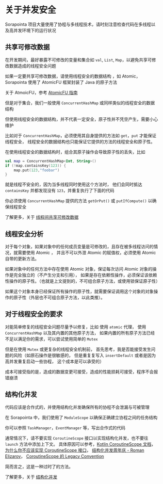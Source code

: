 # 关于并发安全

Sorapointa 项目大量使用了协程与多线程技术，请时刻注意检查代码在多线程以及高并发环境下的运行状况

## 共享可修改数据

在开发期间，最好暴露不可修改的变量和集合如 `val`, `List`, `Map`，以避免共享可修改数据造成的线程安全问题

如果一定要共享可修改数据，请使用线程安全的数据结构 ，如 Atomic，Sorapointa 使用了 AtomicFU 框架封装了 Java 的原子方法

关于 AtmoicFU，参考 [AtomicFU 指南](docs/kotlin-atomicfu.zh-CN.md)

但是对于集合，我们一般使用 `ConcurrentHashMap` 或同样类似的线程安全的数据结构

但使用线程安全的数据结构，并不代表一定安全，原子性并不凭空产生，需要小心维护

比如对于 `ConcurrentHashMap`，必须使用其自身提供的方法如 `get`，`put` 才能保证线程安全，
线程安全的数据结构也只能保证它提供的方法的线程安全和原子性。

在使用线程安全的数据结构时，组合其原子操作会导致原子性的丢失，比如

```kotlin
val map = ConcurrentHashMap<Int, String>()
if (!map.containsKey(123)) {
    map.put(123,"foobar")
}
```

就是线程不安全的，因为当多线程同时使用这个方法时，
他们会同时抵达 `containsKey` 并都发现没有 `123`，并重复执行了下面的代码

你必须使用 `ConcurrentHashMap` 提供的方法 `getOrPut()` 或 `putIfCompute()` 以确保线程安全

了解更多，关于 [线程间共享可修改数据](https://kotlinlang.org/docs/shared-mutable-state-and-concurrency.html)


## 线程安全分析

对于每个对象，如果对象中的任何成员变量是可修改的，且存在被多线程访问的情况，就需要使用 Atomic ，
并且不可以外泄 Atomic 的赋值权，必须使用 Atomic 自带的更新方法。

如果对象中的任何方法中存在使用 Atomic 对象，保证每次访问 Atomic 对象的操作是完全独立的（不产生分支和引用），
如果是存在依赖性操作，必须保证该依赖性操作的原子性。（也就是上文提到的，不可组合原子方法，或使用锁保证原子性）

如果这个对象本身已经保证所有操作的原子性，就需要保证调用这个对象的对象操作的原子性（外层也不可组合原子方法，以此类推）。

## 对于线程安全的要求

对能简单修复的线程安全问题尽量予以修复，比如 使用 `atomic` 代理，
使用 `ConcurrentHashMap` 以及其内置的其他原子方法，
如果内置的所有原子方法已经不足以满足你的需求，可以尝试使用简单的 `Mutex`

但是在使用 `Mutex` 或更复杂的线程安全机制前， 
首先思考，我是否能接受发生问题的风险（如原石操作是很敏感的，
但是重复复写入 `insertDefault` 或者是因为高并发重复启动一些协程，
这个成本是可以承受的）

成本可接受指的是，造成的数据变更可接受，造成的性能损耗可接受，程序不会报错崩溃

## 结构化并发

代码应该是合作式的，并使用结构化并发确保所有的协程不会泄漏与可被管理

在 Sorapointa 中，我们使用了 `ModuleScope` 以确保正确建立协程之间的任务结构

你可以参照 `TaskManager`，`EventManager` 等，写出合作式的代码

通常情况下，请不要实现 `CoroutineScope` 接口以实现结构化并发，也不要往 `launch` 方法中添加上下文。
具体原因可以参考，[Kotlin CoroutineScope 文档](https://kotlin.github.io/kotlinx.coroutines/kotlinx-coroutines-core/kotlinx.coroutines/-coroutine-scope/)，
[为什么你不应该实现 CoroutineScope 接口](https://proandroiddev.com/why-your-class-probably-shouldnt-implement-coroutinescope-eb34f722e510)，
[结构化并发周年庆 - Roman Elizarov](https://elizarov.medium.com/structured-concurrency-anniversary-f2cc748b2401)，
[CoroutineScope 的 Legacy Convention](https://maxkim.eu/things-every-kotlin-developer-should-know-about-coroutines-part-2-coroutinescope)

简而言之，这是一种过时了的方法。

了解更多，关于 [结构化并发](https://kotlinlang.org/docs/composing-suspending-functions.html#structured-concurrency-with-async)
